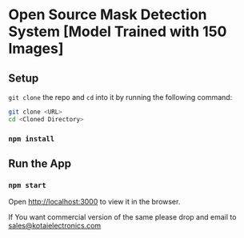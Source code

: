 # Open Source Mask Detection System [Model Trained with 150 Images]



## Setup
`git clone` the repo and `cd` into it by running the following command:

```bash
git clone <URL>
cd <Cloned Directory>
```

### `npm install`


## Run the App
### `npm start`

Open [http://localhost:3000](http://localhost:3000) to view it in the browser.

If You want commercial version of the same please drop and email to sales@kotaielectronics.com

